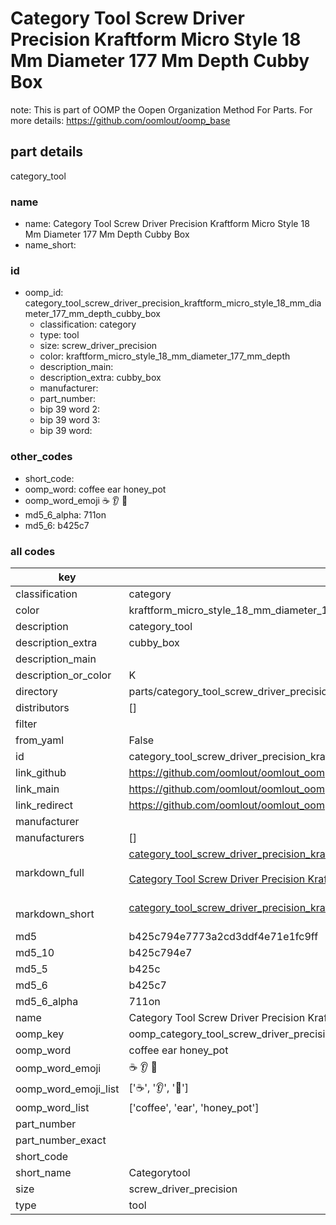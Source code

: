 # Category Tool Screw Driver Precision Kraftform Micro Style 18 Mm Diameter 177 Mm Depth Cubby Box  

note: This is part of OOMP the Oopen Organization Method For Parts. For more details: https://github.com/oomlout/oomp_base

##  part details
  



category_tool



### name
* name: Category Tool Screw Driver Precision Kraftform Micro Style 18 Mm Diameter 177 Mm Depth Cubby Box
* name_short: 
### id
* oomp_id: category_tool_screw_driver_precision_kraftform_micro_style_18_mm_diameter_177_mm_depth_cubby_box
  * classification: category
  * type: tool
  * size: screw_driver_precision
  * color: kraftform_micro_style_18_mm_diameter_177_mm_depth
  * description_main: 
  * description_extra: cubby_box
  * manufacturer: 
  * part_number: 
  * bip 39 word 2: 
  * bip 39 word 3: 
  * bip 39 word: 

### other_codes
* short_code: 
* oomp_word: coffee ear honey_pot
* oomp_word_emoji :coffee: :ear: :honey_pot:
* md5_6_alpha: 711on
* md5_6: b425c7









### all codes 
| key | value |  
| --- | --- |  
| classification | category |  
| color | kraftform_micro_style_18_mm_diameter_177_mm_depth |  
| description | category_tool |  
| description_extra | cubby_box |  
| description_main |  |  
| description_or_color | K  |  
| directory | parts/category_tool_screw_driver_precision_kraftform_micro_style_18_mm_diameter_177_mm_depth_cubby_box |  
| distributors | [] |  
| filter |  |  
| from_yaml | False |  
| id | category_tool_screw_driver_precision_kraftform_micro_style_18_mm_diameter_177_mm_depth_cubby_box |  
| link_github | https://github.com/oomlout/oomlout_oomp_version_1_messy/tree/main/parts/category_tool_screw_driver_precision_kraftform_micro_style_18_mm_diameter_177_mm_depth_cubby_box |  
| link_main | https://github.com/oomlout/oomlout_oomp_version_1_messy/tree/main/parts/category_tool_screw_driver_precision_kraftform_micro_style_18_mm_diameter_177_mm_depth_cubby_box |  
| link_redirect | https://github.com/oomlout/oomlout_oomp_version_1_messy/tree/main/parts/category_tool_screw_driver_precision_kraftform_micro_style_18_mm_diameter_177_mm_depth_cubby_box |  
| manufacturer |  |  
| manufacturers | [] |  
| markdown_full | [category_tool_screw_driver_precision_kraftform_micro_style_18_mm_diameter_177_mm_depth_cubby_box](none)<br>[](none)<br>[Category Tool Screw Driver Precision Kraftform Micro Style 18 Mm Diameter 177 Mm Depth Cubby Box](none)<br><br> |  
| markdown_short | [category_tool_screw_driver_precision_kraftform_micro_style_18_mm_diameter_177_mm_depth_cubby_box](none)<br><br> |  
| md5 | b425c794e7773a2cd3ddf4e71e1fc9ff |  
| md5_10 | b425c794e7 |  
| md5_5 | b425c |  
| md5_6 | b425c7 |  
| md5_6_alpha | 711on |  
| name | Category Tool Screw Driver Precision Kraftform Micro Style 18 Mm Diameter 177 Mm Depth Cubby Box |  
| oomp_key | oomp_category_tool_screw_driver_precision_kraftform_micro_style_18_mm_diameter_177_mm_depth_cubby_box |  
| oomp_word | coffee ear honey_pot |  
| oomp_word_emoji | :coffee: :ear: :honey_pot: |  
| oomp_word_emoji_list | [':coffee:', ':ear:', ':honey_pot:'] |  
| oomp_word_list | ['coffee', 'ear', 'honey_pot'] |  
| part_number |  |  
| part_number_exact |  |  
| short_code |  |  
| short_name | Categorytool |  
| size | screw_driver_precision |  
| type | tool |  
